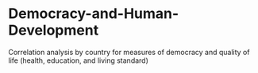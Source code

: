 # Democracy-and-Human-Development
Correlation analysis by country for measures of democracy and quality of life (health, education, and living standard)
